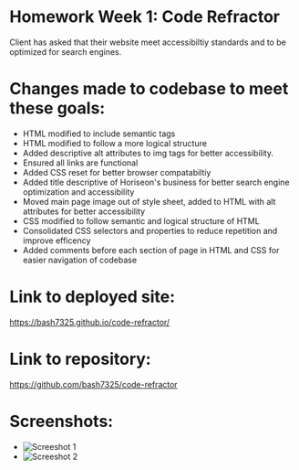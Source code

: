 # Homework Week 1: Code Refractor
Client has asked that their website meet accessibiltiy standards and to be optimized for search engines.

# Changes made to codebase to meet these goals:
- HTML modified to include semantic tags
- HTML modified to follow a more logical structure
- Added descriptive alt attributes to img tags for better accessibility.
- Ensured all links are functional
- Added CSS reset for better browser compatabiltiy
- Added title descriptive of Horiseon's business for better search engine optimization and accessibility
- Moved main page image out of style sheet, added to HTML with alt attributes for better accessibility
- CSS modified to follow semantic and logical structure of HTML
- Consolidated CSS selectors and properties to reduce repetition and improve efficency
- Added comments before each section of page in HTML and CSS for easier navigation of codebase

# Link to deployed site:
https://bash7325.github.io/code-refractor/
# Link to repository:
https://github.com/bash7325/code-refractor

# Screenshots:
- ![Screeshot 1](https://i.imgur.com/MvTk46G.jpg)
- ![Screeshot 2](https://i.imgur.com/KT6U3dl.png)

